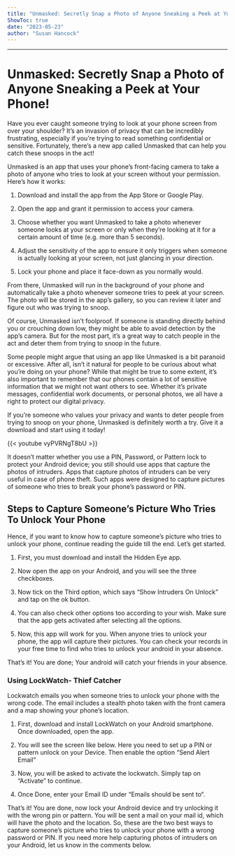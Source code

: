 ```yaml
---
title: "Unmasked: Secretly Snap a Photo of Anyone Sneaking a Peek at Your Phone!"
ShowToc: true 
date: "2023-05-23"
author: "Susan Hancock"
---
```

*****
# Unmasked: Secretly Snap a Photo of Anyone Sneaking a Peek at Your Phone!

Have you ever caught someone trying to look at your phone screen from over your shoulder? It’s an invasion of privacy that can be incredibly frustrating, especially if you’re trying to read something confidential or sensitive. Fortunately, there’s a new app called Unmasked that can help you catch these snoops in the act!

Unmasked is an app that uses your phone’s front-facing camera to take a photo of anyone who tries to look at your screen without your permission. Here’s how it works:

1. Download and install the app from the App Store or Google Play.

2. Open the app and grant it permission to access your camera.

3. Choose whether you want Unmasked to take a photo whenever someone looks at your screen or only when they’re looking at it for a certain amount of time (e.g. more than 5 seconds).

4. Adjust the sensitivity of the app to ensure it only triggers when someone is actually looking at your screen, not just glancing in your direction.

5. Lock your phone and place it face-down as you normally would.

From there, Unmasked will run in the background of your phone and automatically take a photo whenever someone tries to peek at your screen. The photo will be stored in the app’s gallery, so you can review it later and figure out who was trying to snoop.

Of course, Unmasked isn’t foolproof. If someone is standing directly behind you or crouching down low, they might be able to avoid detection by the app’s camera. But for the most part, it’s a great way to catch people in the act and deter them from trying to snoop in the future.

Some people might argue that using an app like Unmasked is a bit paranoid or excessive. After all, isn’t it natural for people to be curious about what you’re doing on your phone? While that might be true to some extent, it’s also important to remember that our phones contain a lot of sensitive information that we might not want others to see. Whether it’s private messages, confidential work documents, or personal photos, we all have a right to protect our digital privacy.

If you’re someone who values your privacy and wants to deter people from trying to snoop on your phone, Unmasked is definitely worth a try. Give it a download and start using it today!

{{< youtube vyPVRNgT8bU >}} 



It doesn’t matter whether you use a PIN, Password, or Pattern lock to protect your Android device; you still should use apps that capture the photos of intruders.
Apps that capture photos of intruders can be very useful in case of phone theft. Such apps were designed to capture pictures of someone who tries to break your phone’s password or PIN.

 
## Steps to Capture Someone’s Picture Who Tries To Unlock Your Phone


Hence, if you want to know how to capture someone’s picture who tries to unlock your phone, continue reading the guide till the end. Let’s get started.
1. First, you must download and install the Hidden Eye app.

2. Now open the app on your Android, and you will see the three checkboxes.

3. Now tick on the Third option, which says “Show Intruders On Unlock” and tap on the ok button.

4. You can also check other options too according to your wish. Make sure that the app gets activated after selecting all the options.

5. Now, this app will work for you. When anyone tries to unlock your phone, the app will capture their pictures. You can check your records in your free time to find who tries to unlock your android in your absence.

That’s it! You are done; Your android will catch your friends in your absence.

 
### Using LockWatch- Thief Catcher


Lockwatch emails you when someone tries to unlock your phone with the wrong code. The email includes a stealth photo taken with the front camera and a map showing your phone’s location.
1. First, download and install LockWatch on your Android smartphone. Once downloaded, open the app.
2. You will see the screen like below. Here you need to set up a PIN or pattern unlock on your Device. Then enable the option “Send Alert Email“
3. Now, you will be asked to activate the lockwatch. Simply tap on “Activate” to continue.

4. Once Done, enter your Email ID under “Emails should be sent to“.

That’s it! You are done, now lock your Android device and try unlocking it with the wrong pin or pattern. You will be sent a mail on your mail id, which will have the photo and the location.
So, these are the two best ways to capture someone’s picture who tries to unlock your phone with a wrong password or PIN. If you need more help capturing photos of intruders on your Android, let us know in the comments below.





